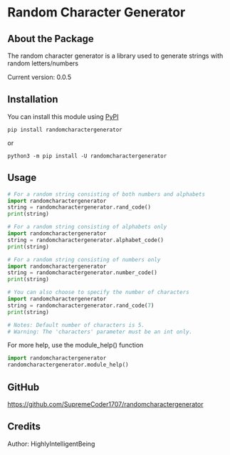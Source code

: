 # Random Character Generator

## About the Package
The random character generator is a library used to generate strings with random letters/numbers

Current version: 0.0.5

## Installation

You can install this module using [PyPI](https://pypi.org)

`pip install randomcharactergenerator`

or 

`python3 -m pip install -U randomcharactergenerator`

## Usage

```python
# For a random string consisting of both numbers and alphabets
import randomcharactergenerator
string = randomcharactergenerator.rand_code()
print(string)
```

```python
# For a random string consisting of alphabets only
import randomcharactergenerator
string = randomcharactergenerator.alphabet_code()
print(string)
```

```python
# For a random string consisting of numbers only
import randomcharactergenerator
string = randomcharactergenerator.number_code()
print(string)
```

```python
# You can also choose to specify the number of characters
import randomcharactergenerator
string = randomcharactergenerator.rand_code(7)
print(string)

# Notes: Default number of characters is 5. 
# Warning: The 'characters' parameter must be an int only.
```

For more help, use the module_help() function

```python
import randomcharactergenerator
randomcharactergenerator.module_help()
```

## GitHub

https://github.com/SupremeCoder1707/randomcharactergenerator

## Credits

Author: HighlyIntelligentBeing
